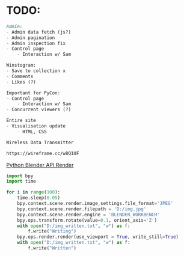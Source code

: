# TODO:
```md
Admin:
- Admin data fetch (js?)
- Admin pagination
- Admin inspection fix
- Control page
    - Interaction w/ Sam

Winstogram:
- Save to collection x
- Comments
- Likes (?)

Important for PyCon:
- Control page
    - Interaction w/ Sam
- Concurrent viewers (?)

Entire site
- Visualisation update
    - HTML, CSS

Wireless Data Transmitter

https://wireframe.cc/w8Q1UF
```

[Python Blender API Render](https://stackoverflow.com/questions/14982836/rendering-and-saving-images-through-blender-python)


```py
import bpy
import time

for i in range(100):
    time.sleep(0.05)
    bpy.context.scene.render.image_settings.file_format='JPEG'
    bpy.context.scene.render.filepath = 'D:/img.jpg'
    bpy.context.scene.render.engine = 'BLENDER_WORKBENCH'
    bpy.ops.transform.rotate(value=0.1, orient_axis='Z')
    with open("D:/img_written.txt", "w") as f:
        f.write("Writing")
    bpy.ops.render.render(use_viewport = True, write_still=True)
    with open("D:/img_written.txt", "w") as f:
        f.write("Written")
```

<!-- e.g.

![Layout](https://tribe.so/wp-content/uploads/2021/06/social-media-site--1160x803.png)
![Layout](https://hasthemes.com/blog/wp-content/uploads/2022/01/Sociala-Social-Network-App-HTML-Template.png)
![Layout](https://cdn.dribbble.com/users/3082905/screenshots/17027157/social_media_app_-_nov_23__2021.png) -->
